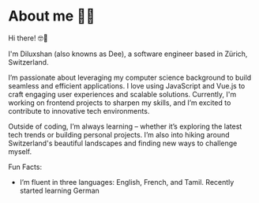 # About me 🦸‍♂️


Hi there! 🤓🤚

I'm Diluxshan (also knowns as Dee), a software engineer based in Zürich, Switzerland.

I’m passionate about leveraging my computer science background to build seamless and efficient applications. I love using JavaScript and Vue.js to craft engaging user experiences and scalable solutions. Currently, I'm working on frontend projects to sharpen my skills, and I’m excited to contribute to innovative tech environments.

Outside of coding, I’m always learning – whether it’s exploring the latest tech trends or building personal projects. I’m also into hiking around Switzerland's beautiful landscapes and finding new ways to challenge myself.

Fun Facts: 
- I’m fluent in three languages: English, French, and Tamil. Recently started learning German

